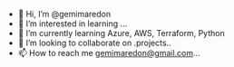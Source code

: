 - 👋 Hi, I’m @gemimaredon
- 👀 I’m interested in learning ...
- 🌱 I’m currently learning Azure, AWS, Terraform, Python
- 💞️ I’m looking to collaborate on .projects..
- 📫 How to reach me gemimaredon@gmail.com...

<!---
gemimaredon/gemimaredon is a ✨ special ✨ repository because its `README.md` (this file) appears on your GitHub profile.
You can click the Preview link to take a look at your changes.
--->
